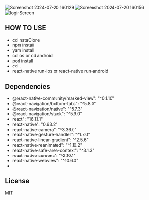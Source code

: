 ![Screenshot 2024-07-20 160129](https://github.com/user-attachments/assets/2e479afc-730f-4ac5-9b0e-c4243d553477)
![Screenshot 2024-07-20 160156](https://github.com/user-attachments/assets/66810149-6448-4179-9a94-74d29c3ed198)
![loginScreen](https://github.com/user-attachments/assets/77e3b872-af3a-46d7-8e3a-e4a7ba617bed)

## HOW TO USE
* cd InstaClone
* npm install
* yarn install
* cd ios or cd android
* pod install
* cd ..
* react-native run-ios or react-native run-android

## Dependencies
* @react-native-community/masked-view": "^0.1.10"
* @react-navigation/bottom-tabs": "^5.8.0"
* @react-navigation/native": "^5.7.3"
* @react-navigation/stack": "^5.9.0"
* react": "16.13.1"
* react-native": "0.63.2"
* react-native-camera": "^3.36.0"
* react-native-gesture-handler": "^1.7.0"
* react-native-linear-gradient": "^2.5.6"
* react-native-reanimated": "^1.10.2"
* react-native-safe-area-context": "^3.1.3"
* react-native-screens": "^2.10.1"
* react-native-webview": "^10.6.0"
* 
## License
[MIT](https://choosealicense.com/licenses/mit/)

